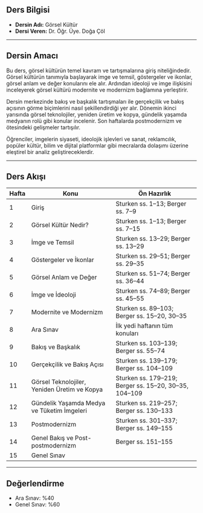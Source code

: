 ## Ders Bilgisi
- **Dersin Adı:** Görsel Kültür    
- **Dersi Veren:** Dr. Öğr. Üye. Doğa Çöl  

---

## Dersin Amacı
Bu ders, görsel kültürün temel kavram ve tartışmalarına giriş niteliğindedir. Görsel kültürün tanımıyla başlayarak imge ve temsil, göstergeler ve ikonlar, görsel anlam ve değer konularını ele alır. Ardından ideoloji ve imge ilişkisini inceleyerek görsel kültürü modernite ve modernizm bağlamına yerleştirir.  

Dersin merkezinde bakış ve başkalık tartışmaları ile gerçekçilik ve bakış açısının görme biçimlerini nasıl şekillendirdiği yer alır. Dönemin ikinci yarısında görsel teknolojiler, yeniden üretim ve kopya, gündelik yaşamda medyanın rolü gibi konular incelenir. Son haftalarda postmodernizm ve ötesindeki gelişmeler tartışılır.  

Öğrenciler, imgelerin siyaseti, ideolojik işlevleri ve sanat, reklamcılık, popüler kültür, bilim ve dijital platformlar gibi mecralarda dolaşımı üzerine eleştirel bir analiz geliştireceklerdir.



---

## Ders Akışı

| Hafta | Konu | Ön Hazırlık |
|-------|------|-------------|
| 1 | Giriş | Sturken ss. 1–13; Berger ss. 7–9 |
| 2 | Görsel Kültür Nedir? | Sturken ss. 1–13; Berger ss. 7–15 |
| 3 | İmge ve Temsil | Sturken ss. 13–29; Berger ss. 13–29 |
| 4 | Göstergeler ve İkonlar | Sturken ss. 29–51; Berger ss. 29–35 |
| 5 | Görsel Anlam ve Değer | Sturken ss. 51–74; Berger ss. 36–44 |
| 6 | İmge ve İdeoloji | Sturken ss. 74–89; Berger ss. 45–55 |
| 7 | Modernite ve Modernizm | Sturken ss. 89–103; Berger ss. 15–20, 30–35 |
| 8 | Ara Sınav | İlk yedi haftanın tüm konuları |
| 9 | Bakış ve Başkalık | Sturken ss. 103–139; Berger ss. 55–74 |
| 10 | Gerçekçilik ve Bakış Açısı | Sturken ss. 139–179; Berger ss. 104–109 |
| 11 | Görsel Teknolojiler, Yeniden Üretim ve Kopya | Sturken ss. 179–219; Berger ss. 15–20, 30–35, 104–109 |
| 12 | Gündelik Yaşamda Medya ve Tüketim İmgeleri | Sturken ss. 219–257; Berger ss. 130–133 |
| 13 | Postmodernizm | Sturken ss. 301–337; Berger ss. 149–155 |
| 14 | Genel Bakış ve Post-postmodernizm | Berger ss. 151–155 |
| 15 | Genel Sınav | |

---

## Değerlendirme  
- Ara Sınav: %40   
- Genel Sınav: %60  
